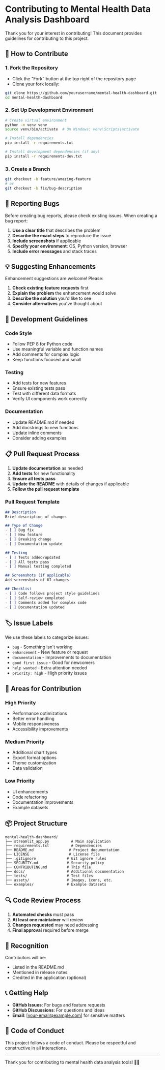 # Contributing to Mental Health Data Analysis Dashboard

Thank you for your interest in contributing! This document provides guidelines for contributing to this project.

## 🤝 How to Contribute

### 1. Fork the Repository
- Click the "Fork" button at the top right of the repository page
- Clone your fork locally:
```bash
git clone https://github.com/yourusername/mental-health-dashboard.git
cd mental-health-dashboard
```

### 2. Set Up Development Environment
```bash
# Create virtual environment
python -m venv venv
source venv/bin/activate  # On Windows: venv\Scripts\activate

# Install dependencies
pip install -r requirements.txt

# Install development dependencies (if any)
pip install -r requirements-dev.txt
```

### 3. Create a Branch
```bash
git checkout -b feature/amazing-feature
# or
git checkout -b fix/bug-description
```

## 🐛 Reporting Bugs

Before creating bug reports, please check existing issues. When creating a bug report:

1. **Use a clear title** that describes the problem
2. **Describe the exact steps** to reproduce the issue
3. **Include screenshots** if applicable
4. **Specify your environment**: OS, Python version, browser
5. **Include error messages** and stack traces

## 💡 Suggesting Enhancements

Enhancement suggestions are welcome! Please:

1. **Check existing feature requests** first
2. **Explain the problem** the enhancement would solve
3. **Describe the solution** you'd like to see
4. **Consider alternatives** you've thought about

## 🔧 Development Guidelines

### Code Style
- Follow PEP 8 for Python code
- Use meaningful variable and function names
- Add comments for complex logic
- Keep functions focused and small

### Testing
- Add tests for new features
- Ensure existing tests pass
- Test with different data formats
- Verify UI components work correctly

### Documentation
- Update README.md if needed
- Add docstrings to new functions
- Update inline comments
- Consider adding examples

## 📋 Pull Request Process

1. **Update documentation** as needed
2. **Add tests** for new functionality
3. **Ensure all tests pass**
4. **Update the README** with details of changes if applicable
5. **Follow the pull request template**

### Pull Request Template
```markdown
## Description
Brief description of changes

## Type of Change
- [ ] Bug fix
- [ ] New feature
- [ ] Breaking change
- [ ] Documentation update

## Testing
- [ ] Tests added/updated
- [ ] All tests pass
- [ ] Manual testing completed

## Screenshots (if applicable)
Add screenshots of UI changes

## Checklist
- [ ] Code follows project style guidelines
- [ ] Self-review completed
- [ ] Comments added for complex code
- [ ] Documentation updated
```

## 🏷️ Issue Labels

We use these labels to categorize issues:

- `bug` - Something isn't working
- `enhancement` - New feature or request
- `documentation` - Improvements to documentation
- `good first issue` - Good for newcomers
- `help wanted` - Extra attention needed
- `priority: high` - High priority issues

## 🎯 Areas for Contribution

### High Priority
- Performance optimizations
- Better error handling
- Mobile responsiveness
- Accessibility improvements

### Medium Priority
- Additional chart types
- Export format options
- Theme customization
- Data validation

### Low Priority
- UI enhancements
- Code refactoring
- Documentation improvements
- Example datasets

## 📦 Project Structure

```
mental-health-dashboard/
├── streamlit_app.py          # Main application
├── requirements.txt          # Dependencies
├── README.md                # Project documentation
├── LICENSE                  # License file
├── .gitignore              # Git ignore rules
├── SECURITY.md             # Security policy
├── CONTRIBUTING.md         # This file
├── docs/                   # Additional documentation
├── tests/                  # Test files
├── assets/                 # Images, icons, etc.
└── examples/               # Example datasets
```

## 🔍 Code Review Process

1. **Automated checks** must pass
2. **At least one maintainer** will review
3. **Changes requested** may need addressing
4. **Final approval** required before merge

## 🎉 Recognition

Contributors will be:
- Listed in the README.md
- Mentioned in release notes
- Credited in the application (optional)

## 📞 Getting Help

- **GitHub Issues**: For bugs and feature requests
- **GitHub Discussions**: For questions and ideas
- **Email**: [your-email@example.com] for sensitive matters

## 📜 Code of Conduct

This project follows a code of conduct. Please be respectful and constructive in all interactions.

---

Thank you for contributing to mental health data analysis tools! 🧠💙
